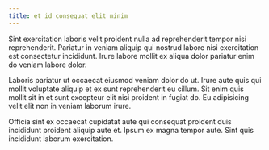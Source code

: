 ```yaml
---
title: et id consequat elit minim
---
```


Sint exercitation laboris velit proident nulla ad reprehenderit tempor nisi reprehenderit. Pariatur in veniam aliquip qui nostrud labore nisi exercitation est consectetur incididunt. Irure labore mollit ex aliqua dolor pariatur enim do veniam labore dolor.

Laboris pariatur ut occaecat eiusmod veniam dolor do ut. Irure aute quis qui mollit voluptate aliquip et ex sunt reprehenderit eu cillum. Sit enim quis mollit sit in et sunt excepteur elit nisi proident in fugiat do. Eu adipisicing velit elit non in veniam laborum irure.

Officia sint ex occaecat cupidatat aute qui consequat proident duis incididunt proident aliquip aute et. Ipsum ex magna tempor aute. Sint quis incididunt laborum exercitation.